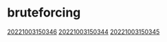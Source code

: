 # bruteforcing
[20221003150346](/zet/20221003150346/README.md)
[20221003150344](/zet/20221003150344/README.md)
[20221003150345](/zet/20221003150345/README.md)


